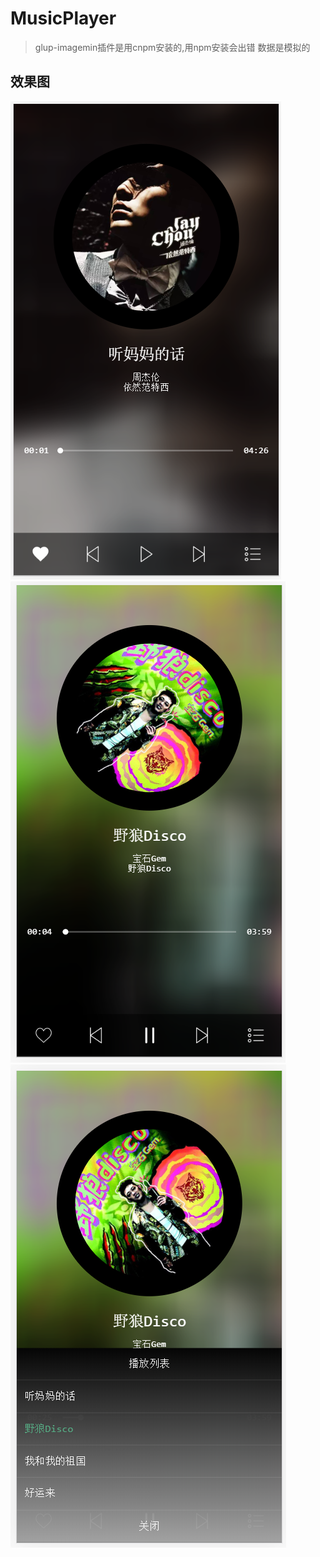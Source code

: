 # MusicPlayer

>glup-imagemin插件是用cnpm安装的,用npm安装会出错
>数据是模拟的

## 效果图

<img src="src\images\2020-09-10-21-03-37.png"></img>
<img src="src\images\2020-09-10-21-04-14.png"></img>
<img src="src\images\2020-09-10-21-04-31.png"></img>
